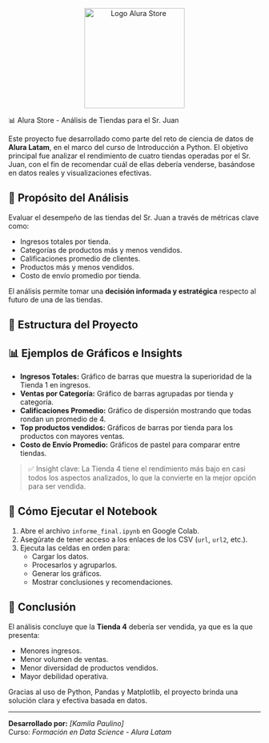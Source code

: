 <p align="center">
  <img src="Alura Store - Análisis de Datos.png" alt="Logo Alura Store" width="200">
</p>

📊 Alura Store - Análisis de Tiendas para el Sr. Juan

Este proyecto fue desarrollado como parte del reto de ciencia de datos de **Alura Latam**, en el marco del curso de Introducción a Python. El objetivo principal fue analizar el rendimiento de cuatro tiendas operadas por el Sr. Juan, con el fin de recomendar cuál de ellas debería venderse, basándose en datos reales y visualizaciones efectivas.

## 🎯 Propósito del Análisis

Evaluar el desempeño de las tiendas del Sr. Juan a través de métricas clave como:

- Ingresos totales por tienda.
- Categorías de productos más y menos vendidos.
- Calificaciones promedio de clientes.
- Productos más y menos vendidos.
- Costo de envío promedio por tienda.

El análisis permite tomar una **decisión informada y estratégica** respecto al futuro de una de las tiendas.

## 📁 Estructura del Proyecto

## 📊 Ejemplos de Gráficos e Insights

- **Ingresos Totales:** Gráfico de barras que muestra la superioridad de la Tienda 1 en ingresos.
- **Ventas por Categoría:** Gráfico de barras agrupadas por tienda y categoría.
- **Calificaciones Promedio:** Gráfico de dispersión mostrando que todas rondan un promedio de 4.
- **Top productos vendidos:** Gráficos de barras por tienda para los productos con mayores ventas.
- **Costo de Envío Promedio:** Gráficos de pastel para comparar entre tiendas.

> ✅ Insight clave: La Tienda 4 tiene el rendimiento más bajo en casi todos los aspectos analizados, lo que la convierte en la mejor opción para ser vendida.

## 🚀 Cómo Ejecutar el Notebook

1. Abre el archivo `informe_final.ipynb` en Google Colab.
2. Asegúrate de tener acceso a los enlaces de los CSV (`url`, `url2`, etc.).
3. Ejecuta las celdas en orden para:
   - Cargar los datos.
   - Procesarlos y agruparlos.
   - Generar los gráficos.
   - Mostrar conclusiones y recomendaciones.

## 📌 Conclusión

El análisis concluye que la **Tienda 4** debería ser vendida, ya que es la que presenta:
- Menores ingresos.
- Menor volumen de ventas.
- Menor diversidad de productos vendidos.
- Mayor debilidad operativa.

Gracias al uso de Python, Pandas y Matplotlib, el proyecto brinda una solución clara y efectiva basada en datos.

---

**Desarrollado por:** *[Kamila Paulino]*  
Curso: *Formación en Data Science - Alura Latam*
